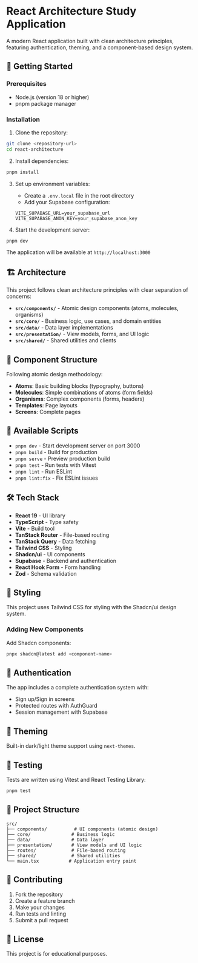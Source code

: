 # React Architecture Study Application

A modern React application built with clean architecture principles, featuring authentication, theming, and a component-based design system.

## 🚀 Getting Started

### Prerequisites

- Node.js (version 18 or higher)
- pnpm package manager

### Installation

1. Clone the repository:
```bash
git clone <repository-url>
cd react-architecture
```

2. Install dependencies:
```bash
pnpm install
```

3. Set up environment variables:
   - Create a `.env.local` file in the root directory
   - Add your Supabase configuration:
   ```env
   VITE_SUPABASE_URL=your_supabase_url
   VITE_SUPABASE_ANON_KEY=your_supabase_anon_key
   ```

4. Start the development server:
```bash
pnpm dev
```

The application will be available at `http://localhost:3000`

## 🏗️ Architecture

This project follows clean architecture principles with clear separation of concerns:

- **`src/components/`** - Atomic design components (atoms, molecules, organisms)
- **`src/core/`** - Business logic, use cases, and domain entities
- **`src/data/`** - Data layer implementations
- **`src/presentation/`** - View models, forms, and UI logic
- **`src/shared/`** - Shared utilities and clients

## 🧱 Component Structure

Following atomic design methodology:
- **Atoms**: Basic building blocks (typography, buttons)
- **Molecules**: Simple combinations of atoms (form fields)
- **Organisms**: Complex components (forms, headers)
- **Templates**: Page layouts
- **Screens**: Complete pages

## 🔧 Available Scripts

- `pnpm dev` - Start development server on port 3000
- `pnpm build` - Build for production
- `pnpm serve` - Preview production build
- `pnpm test` - Run tests with Vitest
- `pnpm lint` - Run ESLint
- `pnpm lint:fix` - Fix ESLint issues

## 🛠️ Tech Stack

- **React 19** - UI library
- **TypeScript** - Type safety
- **Vite** - Build tool
- **TanStack Router** - File-based routing
- **TanStack Query** - Data fetching
- **Tailwind CSS** - Styling
- **Shadcn/ui** - UI components
- **Supabase** - Backend and authentication
- **React Hook Form** - Form handling
- **Zod** - Schema validation

## 🎨 Styling

This project uses Tailwind CSS for styling with the Shadcn/ui design system.

### Adding New Components

Add Shadcn components:
```bash
pnpx shadcn@latest add <component-name>
```

## 🔐 Authentication

The app includes a complete authentication system with:
- Sign up/Sign in screens
- Protected routes with AuthGuard
- Session management with Supabase

## 🌈 Theming

Built-in dark/light theme support using `next-themes`.

## 🧪 Testing

Tests are written using Vitest and React Testing Library:
```bash
pnpm test
```

## 📁 Project Structure

```
src/
├── components/          # UI components (atomic design)
├── core/               # Business logic
├── data/               # Data layer
├── presentation/       # View models and UI logic
├── routes/             # File-based routing
├── shared/             # Shared utilities
└── main.tsx           # Application entry point
```

## 🤝 Contributing

1. Fork the repository
2. Create a feature branch
3. Make your changes
4. Run tests and linting
5. Submit a pull request

## 📝 License

This project is for educational purposes.